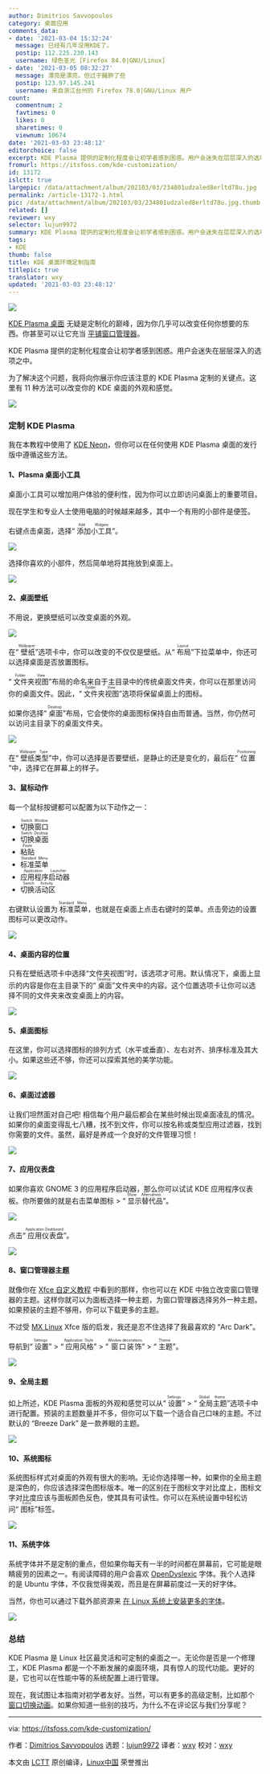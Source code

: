 ```yaml
---
author: Dimitrios Savvopoulos
category: 桌面应用
comments_data:
- date: '2021-03-04 15:32:24'
  message: 已经有几年没用KDE了。
  postip: 112.225.230.143
  username: 绿色圣光 [Firefox 84.0|GNU/Linux]
- date: '2021-03-05 08:32:27'
  message: 漂亮是漂亮，但过于臃肿了些
  postip: 123.97.145.241
  username: 来自浙江台州的 Firefox 78.0|GNU/Linux 用户
count:
  commentnum: 2
  favtimes: 0
  likes: 0
  sharetimes: 0
  viewnum: 10674
date: '2021-03-03 23:48:12'
editorchoice: false
excerpt: KDE Plasma 提供的定制化程度会让初学者感到困惑。用户会迷失在层层深入的选项之中。
fromurl: https://itsfoss.com/kde-customization/
id: 13172
islctt: true
largepic: /data/attachment/album/202103/03/234801udzaled8erltd78u.jpg
permalink: /article-13172-1.html
pic: /data/attachment/album/202103/03/234801udzaled8erltd78u.jpg.thumb.jpg
related: []
reviewer: wxy
selector: lujun9972
summary: KDE Plasma 提供的定制化程度会让初学者感到困惑。用户会迷失在层层深入的选项之中。
tags:
- KDE
thumb: false
title: KDE 桌面环境定制指南
titlepic: true
translator: wxy
updated: '2021-03-03 23:48:12'
---
```


![](/data/attachment/album/202103/03/234801udzaled8erltd78u.jpg)


[KDE Plasma 桌面](https://kde.org/plasma-desktop/) 无疑是定制化的巅峰，因为你几乎可以改变任何你想要的东西。你甚至可以让它充当 [平铺窗口管理器](https://github.com/kwin-scripts/kwin-tiling)。


KDE Plasma 提供的定制化程度会让初学者感到困惑。用户会迷失在层层深入的选项之中。


为了解决这个问题，我将向你展示你应该注意的 KDE Plasma 定制的关键点。这里有 11 种方法可以改变你的 KDE 桌面的外观和感觉。


![](/data/attachment/album/202103/03/234814z1fb2s700n8w8nli.png)


### 定制 KDE Plasma


我在本教程中使用了 [KDE Neon](https://itsfoss.com/kde-neon-review/)，但你可以在任何使用 KDE Plasma 桌面的发行版中遵循这些方法。


#### 1、Plasma 桌面小工具


桌面小工具可以增加用户体验的便利性，因为你可以立即访问桌面上的重要项目。


现在学生和专业人士使用电脑的时候越来越多，其中一个有用的小部件是便签。


右键点击桌面，选择“<ruby> 添加小工具 <rt>  Add Widgets </rt></ruby>”。


![](/data/attachment/album/202103/03/234815jp4x58xj4k9a8rh4.png)


选择你喜欢的小部件，然后简单地将其拖放到桌面上。


![](/data/attachment/album/202103/03/234816nuku2lyltlspw3k2.png)


#### 2、桌面壁纸


不用说，更换壁纸可以改变桌面的外观。


![](/data/attachment/album/202103/03/234818t311y13t9fx3zf2j.png)


在“<ruby> 壁纸 <rt>  Wallpaper </rt></ruby>”选项卡中，你可以改变的不仅仅是壁纸。从“<ruby> 布局 <rt>  Layout </rt></ruby>”下拉菜单中，你还可以选择桌面是否放置图标。


“<ruby> 文件夹视图 <rt>  Folder View </rt></ruby>”布局的命名来自于主目录中的传统桌面文件夹，你可以在那里访问你的桌面文件。因此，“<ruby> 文件夹视图 <rt>  Folder View </rt></ruby>”选项将保留桌面上的图标。


如果你选择“<ruby> 桌面 <rt>  Desktop </rt></ruby>”布局，它会使你的桌面图标保持自由而普通。当然，你仍然可以访问主目录下的桌面文件夹。


![](/data/attachment/album/202103/03/234819erzq4qlf002rok04.png)


在“<ruby> 壁纸类型 <rt>  Wallpaper Type </rt></ruby>”中，你可以选择是否要壁纸，是静止的还是变化的，最后在“<ruby> 位置 <rt>  Positioning </rt></ruby>”中，选择它在屏幕上的样子。


#### 3、鼠标动作


每一个鼠标按键都可以配置为以下动作之一：


* <ruby> 切换窗口 <rt>  Switch Window </rt></ruby>
* <ruby> 切换桌面 <rt>  Switch Desktop </rt></ruby>
* <ruby> 粘贴 <rt>  Paste </rt></ruby>
* <ruby> 标准菜单 <rt>  Standard Menu </rt></ruby>
* <ruby> 应用程序启动器 <rt>  Application Launcher </rt></ruby>
* <ruby> 切换活动区 <rt>  Switch Activity </rt></ruby>


右键默认设置为<ruby> 标准菜单 <rt>  Standard Menu </rt></ruby>，也就是在桌面上点击右键时的菜单。点击旁边的设置图标可以更改动作。


![](/data/attachment/album/202103/03/234820jzrsv63q395r3q3i.png)


#### 4、桌面内容的位置


只有在壁纸选项卡中选择“文件夹视图”时，该选项才可用。默认情况下，桌面上显示的内容是你在主目录下的“<ruby> 桌面 <rt>  Desktop </rt></ruby>”文件夹中的内容。这个位置选项卡让你可以选择不同的文件夹来改变桌面上的内容。


![](/data/attachment/album/202103/03/234821rj96r7dju0n766rm.png)


#### 5、桌面图标


在这里，你可以选择图标的排列方式（水平或垂直）、左右对齐、排序标准及其大小。如果这些还不够，你还可以探索其他的美学功能。


![](/data/attachment/album/202103/03/234823u356mn61j5m5pdpn.png)


#### 6、桌面过滤器


让我们坦然面对自己吧! 相信每个用户最后都会在某些时候出现桌面凌乱的情况。如果你的桌面变得乱七八糟，找不到文件，你可以按名称或类型应用过滤器，找到你需要的文件。虽然，最好是养成一个良好的文件管理习惯！


![](/data/attachment/album/202103/03/234824ewlolb8b7ndkoxws.png)


#### 7、应用仪表盘


如果你喜欢 GNOME 3 的应用程序启动器，那么你可以试试 KDE 应用程序仪表板。你所要做的就是右击菜单图标 > “<ruby> 显示替代品 <rt>  Show Alternatives </rt></ruby>”。


![](/data/attachment/album/202103/03/234826me8bvh434bmyab4v.png)


点击“<ruby> 应用仪表盘 <rt>  Application Dashboard </rt></ruby>”。


![](/data/attachment/album/202103/03/234827z4hht1014thhotc0.png)


#### 8、窗口管理器主题


就像你在 [Xfce 自定义教程](https://itsfoss.com/customize-xfce/) 中看到的那样，你也可以在 KDE 中独立改变窗口管理器的主题。这样你就可以为面板选择一种主题，为窗口管理器选择另外一种主题。如果预装的主题不够用，你可以下载更多的主题。


不过受 [MX Linux](https://itsfoss.com/mx-linux-kde-edition/) Xfce 版的启发，我还是忍不住选择了我最喜欢的 “Arc Dark”。


导航到“<ruby> 设置 <rt>  Settings </rt></ruby>” > “<ruby> 应用风格 <rt>  Application Style </rt></ruby>” > “<ruby> 窗口装饰 <rt>  Window decorations </rt></ruby>” > “<ruby> 主题 <rt>  Theme </rt></ruby>”。


![](/data/attachment/album/202103/03/234828hme2uiue3bmu63ge.png)


#### 9、全局主题


如上所述，KDE Plasma 面板的外观和感觉可以从“<ruby> 设置 <rt>  Settings </rt></ruby>” > “<ruby> 全局主题 <rt>  Global theme </rt></ruby>”选项卡中进行配置。预装的主题数量并不多，但你可以下载一个适合自己口味的主题。不过默认的 “Breeze Dark” 是一款养眼的主题。


![](/data/attachment/album/202103/03/234829pyynopj2jslpzj91.png)


#### 10、系统图标


系统图标样式对桌面的外观有很大的影响。无论你选择哪一种，如果你的全局主题是深色的，你应该选择深色图标版本。唯一的区别在于图标文字对比度上，图标文字对比度应该与面板颜色反色，使其具有可读性。你可以在系统设置中轻松访问“<ruby> 图标 <rt>  Icons </rt></ruby>”标签。


![](/data/attachment/album/202103/03/234830n880thtzb0zs9t6k.png)


#### 11、系统字体


系统字体并不是定制的重点，但如果你每天有一半的时间都在屏幕前，它可能是眼睛疲劳的因素之一。有阅读障碍的用户会喜欢 [OpenDyslexic](https://www.opendyslexic.org/about) 字体。我个人选择的是 Ubuntu 字体，不仅我觉得美观，而且是在屏幕前度过一天的好字体。


当然，你也可以通过下载外部资源来 [在 Linux 系统上安装更多的字体](https://itsfoss.com/install-fonts-ubuntu/)。


![](/data/attachment/album/202103/03/234831lqttwvm7nomtab23.png)


### 总结


KDE Plasma 是 Linux 社区最灵活和可定制的桌面之一。无论你是否是一个修理工，KDE Plasma 都是一个不断发展的桌面环境，具有惊人的现代功能。更好的是，它也可以在性能中等的系统配置上进行管理。


现在，我试图让本指南对初学者友好。当然，可以有更多的高级定制，比如那个 [窗口切换动画](https://itsfoss.com/customize-task-switcher-kde/)。如果你知道一些别的技巧，为什么不在评论区与我们分享呢？




---


via: <https://itsfoss.com/kde-customization/>


作者：[Dimitrios Savvopoulos](https://itsfoss.com/author/dimitrios/) 选题：[lujun9972](https://github.com/lujun9972) 译者：[wxy](https://github.com/wxy) 校对：[wxy](https://github.com/wxy)


本文由 [LCTT](https://github.com/LCTT/TranslateProject) 原创编译，[Linux中国](https://linux.cn/) 荣誉推出